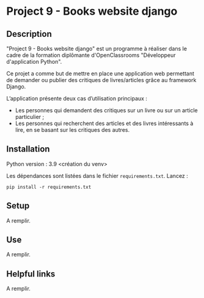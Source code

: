 # Project 9 - Books website django

## Description

"Project 9 - Books website django" est un programme à réaliser dans le cadre de la formation diplômante d'OpenClassrooms "Développeur d'application Python".

Ce projet a comme but de mettre en place une application web permettant de demander ou publier des critiques de livres/articles grâce au framework Django.

L’application présente deux cas d’utilisation principaux : 
- Les personnes qui demandent des critiques sur un livre ou sur un article particulier ;
- Les personnes qui recherchent des articles et des livres intéressants à lire, en se basant sur les critiques des autres.

## Installation

Python version : 3.9
<création du venv>

Les dépendances sont listées dans le fichier `requirements.txt`.
Lancez :

```
pip install -r requirements.txt
```

## Setup

A remplir.

## Use

A remplir.

## Helpful links

A remplir.